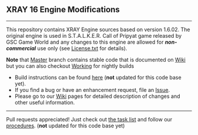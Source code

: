 ## XRAY 16 Engine Modifications
----
This repository contains XRAY Engine sources based on version 1.6.02.
The original engine is used in S.T.A.L.K.E.R. Call of Pripyat game released by GSC Game World and any changes to this engine are allowed for ***non-commercial*** use only (see [License.txt](https://github.com/avoitishin/xray-16/blob/master/License.txt) for details).

**Note** that [Master](https://github.com/avoitishin/xray-16/tree/master) branch contains stable code that is documented on [Wiki](https://github.com/avoitishin/xray-16/wiki) but you can also checkout [Working](https://github.com/avoitishin/xray-16/tree/working) for nightly builds

* Build instructions can be found [here](https://github.com/openxray/xray-16/blob/master/doc/howto/build.txt) (**not** updated for this code base yet).
* If you find a bug or have an enhancement request, file an [Issue](https://github.com/openxray/xray-16/issues).
* Please go to our [Wiki](https://github.com/avoitishin/xray-16/wiki) pages for detailed description of changes and other useful information.   

    

---
Pull requests appreciated! Just check out 
[the task list](https://github.com/openxray/xray-16/blob/master/doc/design/task_list.txt) 
and follow our [procedures](https://github.com/OpenXRay/xray-16/tree/master/doc/procedure). (**not** updated for this code base yet)
